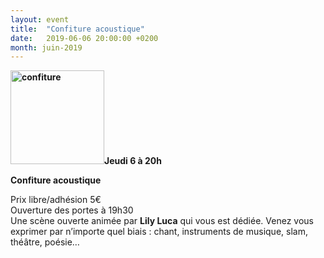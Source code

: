 ```yaml
---
layout: event
title:  "Confiture acoustique"
date:   2019-06-06 20:00:00 +0200
month: juin-2019
---
```

**<img class=" size-thumbnail wp-image-2002 alignleft" src="http://localhost/wpagendarts/wp-content/uploads/2017/02/confiture.jpg?w=150" alt="confiture" width="150" height="150" srcset="http://localhost/wpagendarts/wp-content/uploads/2017/02/confiture.jpg 600w, http://localhost/wpagendarts/wp-content/uploads/2017/02/confiture-300x300.jpg 300w, http://localhost/wpagendarts/wp-content/uploads/2017/02/confiture-150x150.jpg 150w" sizes="(max-width: 150px) 100vw, 150px" />Jeudi 6 à 20h**

**Confiture acoustique**

Prix libre/adhésion 5€  
Ouverture des portes à 19h30  
Une scène ouverte animée par **Lily Luca** qui vous est dédiée. Venez vous exprimer par n’importe quel biais : chant, instruments de musique, slam, théâtre, poésie…